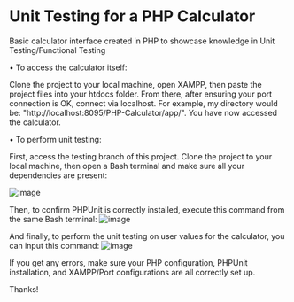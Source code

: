 # Unit Testing for a PHP Calculator
Basic calculator interface created in PHP to showcase knowledge in Unit Testing/Functional Testing

<p>• To access the calculator itself:</p>
Clone the project to your local machine, open XAMPP, then paste the project files into your htdocs folder. 
From there, after ensuring your port connection is OK, connect via localhost. 
For example, my directory would be: "http://localhost:8095/PHP-Calculator/app/". You have now accessed the calculator.
<p></p>
<p></p>

<p>• To perform unit testing:</p>
First, access the testing branch of this project. Clone the project to your local machine, then
open a Bash terminal and make sure all your dependencies are present:

![image](https://github.com/x10combo/PHP-Calculator/assets/115559784/426e0d30-a471-4521-95b9-95bbdeab3661)

Then, to confirm PHPUnit is correctly installed, execute this command from the same Bash terminal:
![image](https://github.com/x10combo/PHP-Calculator/assets/115559784/89ce74cc-555e-4c85-b7f0-9f92cc0d5edf)

And finally, to perform the unit testing on user values for the calculator, you can input this command:
![image](https://github.com/x10combo/PHP-Calculator/assets/115559784/b6b80ce7-2670-460a-9960-1068703cc448)

If you get any errors, make sure your PHP configuration, PHPUnit installation, and XAMPP/Port configurations are all correctly set up.

Thanks!



